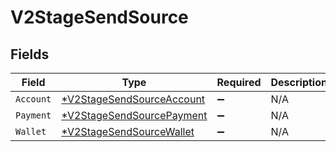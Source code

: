 # V2StageSendSource


## Fields

| Field                                                                        | Type                                                                         | Required                                                                     | Description                                                                  |
| ---------------------------------------------------------------------------- | ---------------------------------------------------------------------------- | ---------------------------------------------------------------------------- | ---------------------------------------------------------------------------- |
| `Account`                                                                    | [*V2StageSendSourceAccount](../../models/shared/v2stagesendsourceaccount.md) | :heavy_minus_sign:                                                           | N/A                                                                          |
| `Payment`                                                                    | [*V2StageSendSourcePayment](../../models/shared/v2stagesendsourcepayment.md) | :heavy_minus_sign:                                                           | N/A                                                                          |
| `Wallet`                                                                     | [*V2StageSendSourceWallet](../../models/shared/v2stagesendsourcewallet.md)   | :heavy_minus_sign:                                                           | N/A                                                                          |